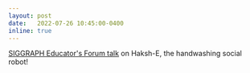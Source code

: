 ```yaml
---
layout: post
date:   2022-07-26 10:45:00-0400
inline: true
---
```


[SIGGRAPH Educator's Forum talk](https://s2022.siggraph.org/presentation/?id=gensub_387&sess=sess204#038;sess=sess204) on Haksh-E, the handwashing social robot!
